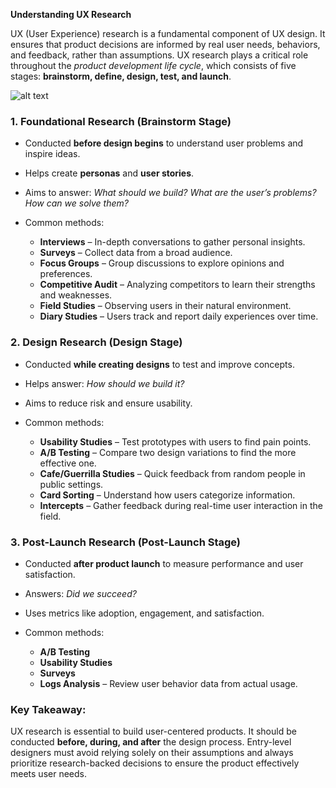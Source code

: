 **Understanding UX Research**

UX (User Experience) research is a fundamental component of UX design. It ensures that product decisions are informed by real user needs, behaviors, and feedback, rather than assumptions. UX research plays a critical role throughout the *product development life cycle*, which consists of five stages: **brainstorm, define, design, test, and launch**.

![alt text](uxresearchdiagram.png)

### 1. **Foundational Research (Brainstorm Stage)**

* Conducted **before design begins** to understand user problems and inspire ideas.
* Helps create **personas** and **user stories**.
* Aims to answer: *What should we build? What are the user’s problems? How can we solve them?*
* Common methods:

  * **Interviews** – In-depth conversations to gather personal insights.
  * **Surveys** – Collect data from a broad audience.
  * **Focus Groups** – Group discussions to explore opinions and preferences.
  * **Competitive Audit** – Analyzing competitors to learn their strengths and weaknesses.
  * **Field Studies** – Observing users in their natural environment.
  * **Diary Studies** – Users track and report daily experiences over time.

### 2. **Design Research (Design Stage)**

* Conducted **while creating designs** to test and improve concepts.
* Helps answer: *How should we build it?*
* Aims to reduce risk and ensure usability.
* Common methods:

  * **Usability Studies** – Test prototypes with users to find pain points.
  * **A/B Testing** – Compare two design variations to find the more effective one.
  * **Cafe/Guerrilla Studies** – Quick feedback from random people in public settings.
  * **Card Sorting** – Understand how users categorize information.
  * **Intercepts** – Gather feedback during real-time user interaction in the field.

### 3. **Post-Launch Research (Post-Launch Stage)**

* Conducted **after product launch** to measure performance and user satisfaction.
* Answers: *Did we succeed?*
* Uses metrics like adoption, engagement, and satisfaction.
* Common methods:

  * **A/B Testing**
  * **Usability Studies**
  * **Surveys**
  * **Logs Analysis** – Review user behavior data from actual usage.

### Key Takeaway:

UX research is essential to build user-centered products. It should be conducted **before, during, and after** the design process. Entry-level designers must avoid relying solely on their assumptions and always prioritize research-backed decisions to ensure the product effectively meets user needs.
